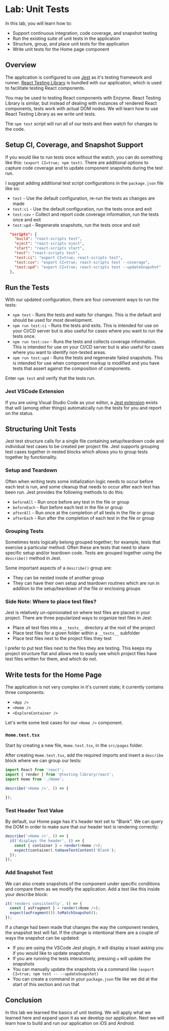 # Lab: Unit Tests

In this lab, you will learn how to:

- Support continuous integration, code coverage, and snapshot testing
- Run the existing suite of unit tests in the application
- Structure, group, and place unit tests for the application
- Write unit tests for the Home page component

## Overview

The application is configured to use [Jest](https://jestjs.io) as it's testing framework and runner. <a href="https://testing-library.com/docs/react-testing-library/intro" target="_blank"> React Testing Library</a> is bundled with our application, which is used to facilitate testing React components.

You may be used to testing React components with Enzyme. React Testing Library is similar, but instead of dealing with instances of rendered React components, tests work with actual DOM nodes. We will learn how to use React Testing Library as we write unit tests.

The `npm test` script will run all of our tests and then watch for changes to the code.

## Setup CI, Coverage, and Snapshot Support

If you would like to run tests once without the watch, you can do something like this: `(export CI=true; npm test)`. There are additional options to capture code coverage and to update component snapshots during the test run.

I suggest adding additional test script configurations in the `package.json` file like so:

- `test` - Use the default configuration, re-run the tests as changes are made
- `test:ci` - Use the default configuration, run the tests once and exit
- `test:cov` - Collect and report code coverage information, run the tests once and exit
- `test:upd` - Regenerate snapshots, run the tests once and exit

```json
  "scripts": {
    "build": "react-scripts test",
    "eject": "react-scripts eject",
    "start": "react-scripts start",
    "test": "react-scripts test",
    "test:ci": "export CI=true; react-scripts test",
    "test:cov": "export CI=true; react-scripts test --coverage",
    "test:upd": "export CI=true; react-scripts test --updateSnapshot"
  },
```

## Run the Tests

With our updated configuration, there are four convenient ways to run the tests:

- `npm test` - Runs the tests and waits for changes. This is the default and should be used for most development.
- `npm run test:ci` - Runs the tests and exits. This is intended for use on your CI/CD server but is also useful for cases where you want to run the tests once.
- `npm run test:cov` - Runs the tests and collects coverage information. This is intended for use on your CI/CD server but is also useful for cases where you want to identify non-tested areas.
- `npm run test:upd` - Runs the tests and regenerate failed snapshots. This is intended for use when component markup is modified and you have tests that assert against the composition of components.

Enter `npm test` and verify that the tests run.

### Jest VSCode Extension

If you are using Visual Studio Code as your editor, a [Jest extension](https://github.com/jest-community/vscode-jest) exists that will (among other things) automatically run the tests for you and report on the status.

## Structuring Unit Tests

Jest test structure calls for a single file containing setup/teardown code and individual test cases to be created per project file. Jest supports grouping test cases together in nested blocks which allows you to group tests together by functionality.

### Setup and Teardown

Often when writing tests some initialization logic needs to occur before each test is run, and some cleanup that needs to occur after each test has been run. Jest provides the following methods to do this:

- `beforeAll` - Run once before any test in the file or group
- `beforeEach` - Run before each test in the file or group
- `afterAll` - Run once at the completion of all tests in the file or group
- `afterEach` - Run after the completion of each test in the file or group

### Grouping Tests

Sometimes tests logically belong grouped together; for example, tests that exercise a particular method. Often these are tests that need to share specific setup and/or teardown code. Tests are grouped together using the `describe()` method in Jest.

Some important aspects of a `describe()` group are:

- They can be nested inside of another group
- They can have their own setup and teardown routines which are run in addition to the setup/teardown of the file or enclosing groups

### Side Note: Where to place test files?

Jest is relatively un-opinionated on where test files are placed in your project. There are three popularized ways to organize test files in Jest:

- Place all test files into a `__tests__` directory at the root of the project
- Place test files for a given folder within a `__tests__` subfolder
- Place test files next to the project files they test

I prefer to put test files next to the files they are testing. This keeps my project structure flat and allows me to easily see which project files have test files written for them, and which do not.

## Write tests for the Home Page

The application is not very complex in it's current state; it currently contains three components:

- `<App />`
- `<Home />`
- `<ExploreContainer />`

Let's write some test cases for our `<Home />` component.

### `Home.test.tsx`

Start by creating a new file, `Home.test.tsx`, in the `src/pages` folder.

After creating `Home.test.tsx`, add the required imports and insert a `describe` block where we can group our tests:

```Typescript
import React from 'react';
import { render } from '@testing-library/react';
import Home from './Home';

describe('<Home />', () => {

});
```

### Test Header Text Value

By default, our Home page has it's header text set to "Blank". We can query the DOM in order to make sure that our header text is rendering correctly:

```Typescript
describe('<Home />', () => {
  it('displays the header', () => {
    const { container } = render(<Home />);
    expect(container).toHaveTextContent('Blank');
  });
});
```

### Add Snapshot Test

We can also create snapshots of the component under specific conditions and compare them as we modify the application. Add a test like this inside your describe block:

```TypeScript
it('renders consistently', () => {
  const { asFragment } = render(<Home />);
  expect(asFragment()).toMatchSnapshot();
});
```

If a change had been made that changes the way the component renders, the snapshot test will fail. If the change is intentional there are a couple of ways the snapshot can be updated:

- If you are using the VSCode Jest plugin, it will display a toast asking you if you would like to update snapshots
- If you are running the tests interactively, pressing `u` will update the snapshots
- You can manually update the snapshots via a command like `(export CI=true; npm test -- --updateSnapshot)`
- You can create a command in your `package.json` file like we did at the start of this section and run that

## Conclusion

In this lab we learned the basics of unit testing. We will apply what we learned here and expand upon it as we develop our application. Next we will learn how to build and run our application on iOS and Android.
